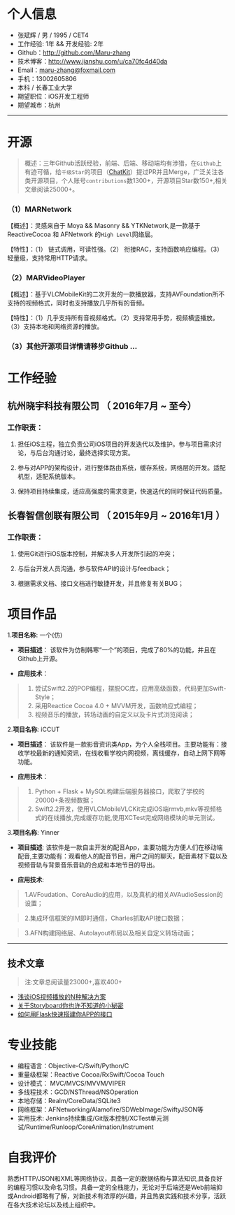 
# 个人信息

 - 张斌辉 / 男 / 1995 / CET4
 - 工作经验: 1年 && 开发经验: 2年
 - Github：http://github.com/Maru-zhang 
 - 技术博客：http://www.jianshu.com/u/ca70fc4d40da
 - Email：maru-zhang@foxmail.com
 - 手机：13002605806
 - 本科 / 长春工业大学
 - 期望职位：iOS开发工程师
 - 期望城市：杭州

---

# 开源
> 概述：三年Github活跃经验，前端、后端、移动端均有涉猎，在`Github`上有迹可循，给`千级Star`的项目（[ChatKit](https://github.com/leancloud/ChatKit-OC)）提过PR并且Merge，广泛关注各类开源项目，个人账号`contributions`数1300+，开源项目Star数150+,相关文章阅读25000+。

### （1）MARNetwork

【概述】：灵感来自于 Moya && Masonry && YTKNetwork,是一款基于 ReactiveCocoa 和 AFNetwork 的`High Level`网络层。

【特性】：（1） 链式调用，可读性强。（2） 衔接RAC，支持函数响应编程。（3）轻量级，支持常用HTTP请求。

### （2）MARVideoPlayer

【概述】：基于VLCMobileKit的二次开发的一款播放器，支持AVFoundation所不支持的视频格式，同时也支持播放几乎所有的音频。

【特性】：（1）几乎支持所有音视频格式。（2）支持常用手势，视频横竖播放。（3）支持本地和网络资源的播放。

### （3）其他开源项目详情请移步Github ...
# 工作经验

## 杭州晓宇科技有限公司 （ 2016年7月 ~ 至今）

### 工作职责：

1. 担任iOS主程，独立负责公司iOS项目的开发迭代以及维护。参与项目需求讨论，与后台沟通讨论，最终选择实现方案。

2. 参与对APP的架构设计，进行整体路由系统，缓存系统，网络层的开发。适配机型，适配系统版本。

3. 保持项目持续集成，适应高强度的需求变更，快速迭代的同时保证代码质量。

## 长春智信创联有限公司 （ 2015年9月 ~ 2016年1月 ）

### 工作职责：

1. 使用Git进行iOS版本控制，并解决多人开发所引起的冲突；

2. 与后台开发人员沟通，参与软件API的设计与feedback；

3. 根据需求文档、接口文档进行敏捷开发，并且修复有关BUG；

# 项目作品

1.__项目名称__: 一个(仿)

* __项目描述__： 该软件为仿制韩寒“一个”的项目，完成了80%的功能，并且在Github上开源。

* __应用技术__： 

> 1. 尝试Swift2.2的POP编程，摆脱OC库，应用高级函数，代码更加Swift-Style；
> 2. 采用Reactice Cocoa 4.0 + MVVM开发，函数响应式编程；
> 3. 视频音乐的播放，转场动画的自定义以及卡片式浏览阅读；


2.__项目名称__: iCCUT

* __项目描述__： 该软件是一款影音资讯类App，为个人全栈项目。主要功能有：接收学校最新的通知资讯，在线收看学校内网视频，离线缓存，自动上网下网等功能。

* __应用技术__： 

> 1. Python + Flask + MySQL构建后端服务器接口，爬取了学校的20000+条视频数据；
> 2. Swift2.2开发，使用VLCMobileVLCKit完成iOS端rmvb,mkv等视频格式的在线播放,完成缓存功能,使用XCTest完成网络模块的单元测试。


3.__项目名称__: Yinner

* __项目描述__: 该软件是一款自主开发的配音App，主要功能为方便人们在移动端配音,主要功能有：观看他人的配音节目，用户之间的聊天，配音素材下载以及视频音轨与背景音乐音轨的合成和本地节目的导出。

* __应用技术__:

> 1.AVFoudation、CoreAudio的应用，以及真机的相关AVAudioSession的设置；

> 2.集成环信框架的IM即时通信，Charles抓取API接口数据；

> 3.AFN构建网络层、Autolayout布局以及相关自定义转场动画；

---

## 技术文章
> 注:文章总阅读量23000+,喜欢400+

- [浅谈iOS视频播放的N种解决方案](http://www.jianshu.com/p/3618a9116660)
- [关于Storyboard你也许不知道的小秘密](http://www.jianshu.com/p/0a7974ddd355)
- [如何用Flask快速搭建你APP的接口](http://www.jianshu.com/p/0c3bd0230564) 

# 专业技能

- 编程语言：Objective-C/Swift/Python/C
- 重量级框架：Reactive Cocoa/RxSwift/Cocoa Touch
- 设计模式： MVC/MVCS/MVVM/VIPER
- 多线程技术：GCD/NSThread/NSOperation
- 本地存储：Realm/CoreData/SQLite3
- 网络框架：AFNetworking/Alamofire/SDWebImage/SwiftyJSON等
- 实用技术: Jenkins持续集成/Git版本控制/XCTest单元测试/Runtime/Runloop/CoreAnimation/Instrument

# 自我评价

熟悉HTTP/JSON和XML等网络协议，具备一定的数据结构与算法知识,具备良好的编程习惯以及命名习惯。具备一定的全栈能力，无论对于后端还是Web前端抑或Android都略有了解，对新技术有浓厚的兴趣，并且热衷实践和技术分享，活跃在各大技术论坛以及线上组织中。

